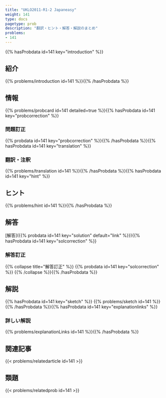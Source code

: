 ```yaml
---
title: "UKLO2011-R1-2 Japaneasy"
weight: 141
type: docs
pagetype: prob
description: "翻訳・ヒント・解答・解説のまとめ"
problems: 
- 141
---
```


{{% hasProbdata id=141 key="introduction" %}}

## 紹介

{{% problems/introduction id=141 %}}{{% /hasProbdata %}}

## 情報

{{% problems/probcard id=141 detailed=true %}}{{% hasProbdata id=141 key="probcorrection" %}}

### 問題訂正

{{% probdata id=141 key="probcorrection" %}}{{% /hasProbdata %}}{{% hasProbdata id=141 key="translation" %}}

### 翻訳・注釈

{{% problems/translation id=141 %}}{{% /hasProbdata %}}{{% hasProbdata id=141 key="hint" %}}

## ヒント

{{% problems/hint id=141 %}}{{% /hasProbdata %}}

## 解答

[解答]({{% probdata id=141 key="solution" default="link" %}}){{% hasProbdata id=141 key="solcorrection" %}}

### 解答訂正

{{% collapse title="解答訂正" %}}
{{% probdata id=141 key="solcorrection" %}}
{{% /collapse %}}{{% /hasProbdata %}}

## 解説

{{% hasProbdata id=141 key="sketch" %}}
{{% problems/sketch id=141 %}}
{{% /hasProbdata %}}{{% hasProbdata id=141 key="explanationlinks" %}}

### 詳しい解説

{{% problems/explanationLinks id=141 %}}{{% /hasProbdata %}}

## 関連記事

{{< problems/relatedarticle id=141 >}}

## 類題

{{< problems/relatedprob id=141 >}}
